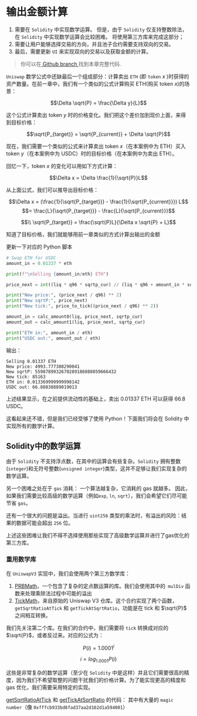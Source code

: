# 输出金额计算

1. 需要在 `Solidity` 中实现数学运算。
但是，由于 `Solidity` 仅支持整数除法，在 `Solidity` 中实现数学运算会比较困难。
将使用第三方库来完成这部分；
2. 需要让用户能够选择交易的方向，并且池子合约需要支持双向的交易。
3. 最后，需要更新 `UI` 来实现双向的交易以及获取金额的计算。

> 你可以在[ Github branch ](https://github.com/Jeiwan/uniswapv3-code/tree/milestone_2) 找到本章完整代码.

 `Uniswap` 数学公式中还缺最后一个组成部分：计算卖出 `ETH` (即 `token` $x$ )时获得的资产数量。在前一章中，我们有一个类似的公式计算购买 ETH(购买 token $x$)的场景：

$$\Delta \sqrt{P} = \frac{\Delta y}{L}$$

这个公式计算卖出 token $y$ 时的价格变化。我们把这个差价加到现价上面，来得到目标价格：

$$\sqrt{P_{target}} = \sqrt{P_{current}} + \Delta \sqrt{P}$$

现在，我们需要一个类似的公式来计算卖出 token $x$（在本案例中为 ETH）买入 token $y$（在本案例中为 USDC）时的目标价格（在本案例中为卖出 ETH）。

回忆一下，token $x$ 的变化可以用如下方式计算：

$$\Delta x = \Delta \frac{1}{\sqrt{P}}L$$

从上面公式，我们可以推导出目标价格：

$$\Delta x = (\frac{1}{\sqrt{P_{target}}} - \frac{1}{\sqrt{P_{current}}}) L$$
$$= \frac{L}{\sqrt{P_{target}}} - \frac{L}{\sqrt{P_{current}}}$$


$$\\ \sqrt{P_{target}} = \frac{\sqrt{P}L}{\Delta x \sqrt{P} + L}$$

知道了目标价格，我们就能够用前一章类似的方式计算出输出的金额

更新一下对应的 Python 脚本
```python
# Swap ETH for USDC
amount_in = 0.01337 * eth

print(f"\nSelling {amount_in/eth} ETH")

price_next = int((liq * q96 * sqrtp_cur) // (liq * q96 + amount_in * sqrtp_cur))

print("New price:", (price_next / q96) ** 2)
print("New sqrtP:", price_next)
print("New tick:", price_to_tick((price_next / q96) ** 2))

amount_in = calc_amount0(liq, price_next, sqrtp_cur)
amount_out = calc_amount1(liq, price_next, sqrtp_cur)

print("ETH in:", amount_in / eth)
print("USDC out:", amount_out / eth)
```

输出：
```shell
Selling 0.01337 ETH
New price: 4993.777388290041
New sqrtP: 5598789932670289186088059666432
New tick: 85163
ETH in: 0.013369999999998142
USDC out: 66.80838889019013
```

上述结果显示，在之前提供流动性的基础上，卖出 0.01337 ETH 可以获得 66.8 USDC。

这看起来还不错，但是我们已经受够了使用 Python！下面我们将会在 Solidity 中实现所有的数学计算。


## Solidity中的数学运算

由于 `Solidity` 不支持浮点数，在其中的运算会有些复杂。`Solidity`
拥有整数(`integer`)和无符号整数(`unsigned integer`)类型，这并不足够让我们实现复杂的数学运算。

另一个困难之处在于 `gas` 消耗：
一个算法越复杂，它消耗的 gas 就越多。
因此，如果我们需要比较高级的数学运算（例如`exp`, `ln`, `sqrt`），我们会希望它们尽可能节省 `gas`。

还有一个很大的问题是溢出。当进行 `uint256` 类型的乘法时，有溢出的风险：结果的数据可能会超出 `256` 位。

上述这些困难让我们不得不选择使用那些实现了高级数学运算并进行了gas优化的第三方库。

### 重用数学库

在 `UniswapV3` 实现中，我们会使用两个第三方数学库：
1. [PRBMath](https://github.com/paulrberg/prb-math)，一个包含了复杂的定点数运算的库。我们会使用其中的` mulDiv` 函数来处理乘除法过程中可能的溢出
2. [TickMath](https://github.com/Uniswap/v3-core/blob/main/contracts/libraries/TickMath.sol)，来自原始的 Uniswap V3 仓库。这个合约实现了两个函数，`getSqrtRatioAtTick` 和 `getTickAtSqrtRatio`，功能是在 tick 和 $\sqrt{P}$ 之间相互转换。

我们先关注第二个库。在我们的合约中，我们需要将 `tick` 转换成对应的 $\sqrt{P}$，或者反过来。对应的公式为：

$$P(i) = 1.0001^i $$

$$i = log_{1.0001}P(i)$$

这些是非常复杂的数学运算（至少在 `Solidity` 中是这样）并且它们需要很高的精度，因为我们不希望取整的问题干扰我们的价格计算。为了能实现更高的精度和 gas 优化，我们需要采用特定的实现。

[getSqrtRatioAtTick](https://github.com/Uniswap/v3-core/blob/8f3e4645a08850d2335ead3d1a8d0c64fa44f222/contracts/libraries/TickMath.sol#L23-L54) 和 [getTickAtSqrtRatio](https://github.com/Uniswap/v3-core/blob/8f3e4645a08850d2335ead3d1a8d0c64fa44f222/contracts/libraries/TickMath.sol#L61-L204) 的代码：
其中有大量的 `magic number`（像 `0xfffcb933bd6fad37aa2d162d1a594001`）
